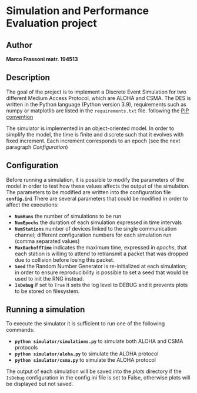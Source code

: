 # Simulation and Performance Evaluation project
## Author
**Marco Frassoni matr. 194513**

## Description
The goal of the project is to implement a Discrete Event Simulation for two different Medium Access Protocol, which are 
ALOHA and CSMA.
The DES is written in the Python language (Python version 3.9), requirements such as numpy or matplotlib are listed in 
the `requirements.txt` file. following the [PIP convention](https://pip.pypa.io/en/stable/reference/requirements-file-format/) 

The simulator is implemented in an object-oriented model. In order to simplify the model, the time is finite and discrete
such that it evolves with fixed increment. Each increment corresponds to an epoch (see the next paragraph _Configuration_)

## Configuration
Before running a simulation, it is possible to modify the parameters of the model in order to test how these values
affects the output of the simulation.
The parameters to be modified are written into the configuration file **`config.ini`** 
There are several parameters that could be modified in order to affect the executions:
 - **`NumRuns`** the number of simulations to be run
 - **`NumEpochs`** the duration of each simulation expressed in time intervals
 - **`NumStations`** number of devices linked to the single communication channel; different configuration numbers for each simulation run (comma separated values)
 - **`MaxBackoffTime`** indicates the maximum time, expressed in _epochs_, that each station is willing to attend to retransmit a packet that was dropped due to collision before losing this packet.
 - **`Seed`** the Random Number Generator is re-initialized at each simulation; in order to ensure reproducibility is possible to set a seed that would be used to init the RNG instead.
 - **`IsDebug`** if set to `True` it sets the log level to DEBUG and it prevents plots to be stored on filesystem.  

## Running a simulation
To execute the simulator it is sufficient to run one of the following commands:
 - **`python simulator/simulations.py`** to simulate both ALOHA and CSMA protocols
 - **`python simulator/aloha.py`** to simulate the ALOHA protocol
 - **`python simulator/csma.py`** to simulate the ALOHA protocol

The output of each simulation will be saved into the _plots_ directory if the `IsDebug` configuration in the config.ini 
file is set to False, otherwise plots will be displayed but not saved. 
